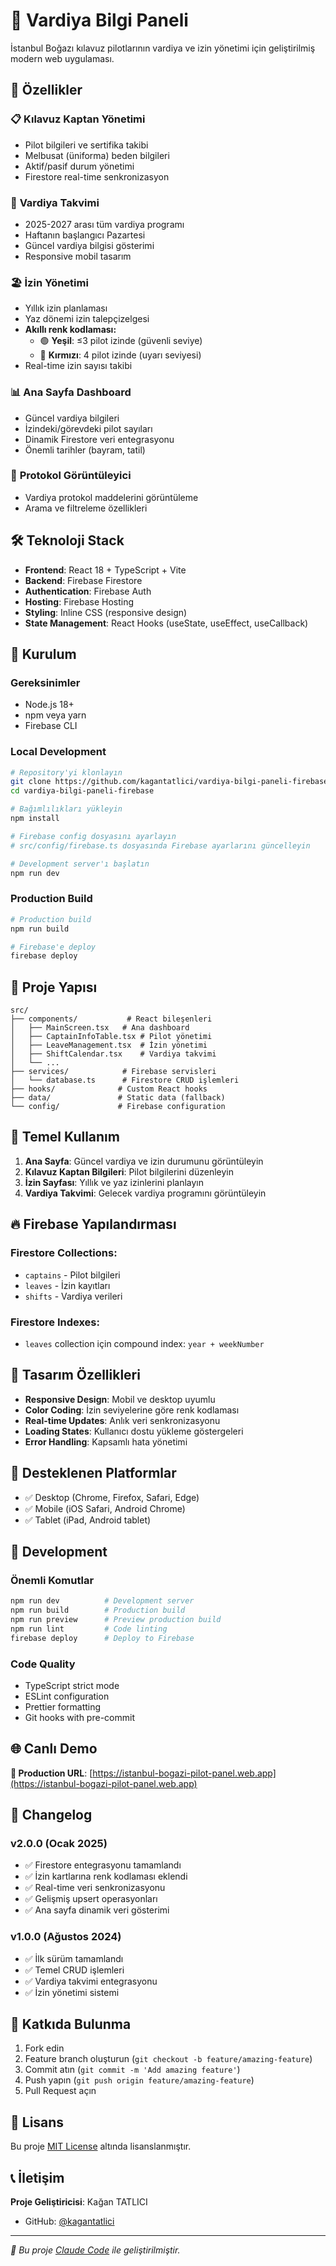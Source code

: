 # 🚢 Vardiya Bilgi Paneli

İstanbul Boğazı kılavuz pilotlarının vardiya ve izin yönetimi için geliştirilmiş modern web uygulaması.

## 🌟 Özellikler

### 📋 **Kılavuz Kaptan Yönetimi**
- Pilot bilgileri ve sertifika takibi
- Melbusat (üniforma) beden bilgileri
- Aktif/pasif durum yönetimi
- Firestore real-time senkronizasyon

### 📅 **Vardiya Takvimi**
- 2025-2027 arası tüm vardiya programı
- Haftanın başlangıcı Pazartesi
- Güncel vardiya bilgisi gösterimi
- Responsive mobil tasarım

### 🏖️ **İzin Yönetimi**
- Yıllık izin planlaması
- Yaz dönemi izin talepçizelgesi
- **Akıllı renk kodlaması:**
  - 🟢 **Yeşil**: ≤3 pilot izinde (güvenli seviye)
  - 🔴 **Kırmızı**: 4 pilot izinde (uyarı seviyesi)
- Real-time izin sayısı takibi

### 📊 **Ana Sayfa Dashboard**
- Güncel vardiya bilgileri
- İzindeki/görevdeki pilot sayıları
- Dinamik Firestore veri entegrasyonu
- Önemli tarihler (bayram, tatil)

### 📄 **Protokol Görüntüleyici**
- Vardiya protokol maddelerini görüntüleme
- Arama ve filtreleme özellikleri

## 🛠️ Teknoloji Stack

- **Frontend**: React 18 + TypeScript + Vite
- **Backend**: Firebase Firestore
- **Authentication**: Firebase Auth
- **Hosting**: Firebase Hosting
- **Styling**: Inline CSS (responsive design)
- **State Management**: React Hooks (useState, useEffect, useCallback)

## 🚀 Kurulum

### Gereksinimler
- Node.js 18+
- npm veya yarn
- Firebase CLI

### Local Development

```bash
# Repository'yi klonlayın
git clone https://github.com/kagantatlici/vardiya-bilgi-paneli-firebase.git
cd vardiya-bilgi-paneli-firebase

# Bağımlılıkları yükleyin
npm install

# Firebase config dosyasını ayarlayın
# src/config/firebase.ts dosyasında Firebase ayarlarını güncelleyin

# Development server'ı başlatın
npm run dev
```

### Production Build

```bash
# Production build
npm run build

# Firebase'e deploy
firebase deploy
```

## 📁 Proje Yapısı

```
src/
├── components/           # React bileşenleri
│   ├── MainScreen.tsx   # Ana dashboard
│   ├── CaptainInfoTable.tsx # Pilot yönetimi
│   ├── LeaveManagement.tsx  # İzin yönetimi
│   ├── ShiftCalendar.tsx    # Vardiya takvimi
│   └── ...
├── services/            # Firebase servisleri
│   └── database.ts      # Firestore CRUD işlemleri
├── hooks/              # Custom React hooks
├── data/               # Static data (fallback)
└── config/             # Firebase configuration
```

## 🎯 Temel Kullanım

1. **Ana Sayfa**: Güncel vardiya ve izin durumunu görüntüleyin
2. **Kılavuz Kaptan Bilgileri**: Pilot bilgilerini düzenleyin
3. **İzin Sayfası**: Yıllık ve yaz izinlerini planlayın
4. **Vardiya Takvimi**: Gelecek vardiya programını görüntüleyin

## 🔥 Firebase Yapılandırması

### Firestore Collections:
- `captains` - Pilot bilgileri
- `leaves` - İzin kayıtları
- `shifts` - Vardiya verileri

### Firestore Indexes:
- `leaves` collection için compound index: `year + weekNumber`

## 🎨 Tasarım Özellikleri

- **Responsive Design**: Mobil ve desktop uyumlu
- **Color Coding**: İzin seviyelerine göre renk kodlaması
- **Real-time Updates**: Anlık veri senkronizasyonu
- **Loading States**: Kullanıcı dostu yükleme göstergeleri
- **Error Handling**: Kapsamlı hata yönetimi

## 📱 Desteklenen Platformlar

- ✅ Desktop (Chrome, Firefox, Safari, Edge)
- ✅ Mobile (iOS Safari, Android Chrome)
- ✅ Tablet (iPad, Android tablet)

## 🔧 Development

### Önemli Komutlar

```bash
npm run dev          # Development server
npm run build        # Production build
npm run preview      # Preview production build
npm run lint         # Code linting
firebase deploy      # Deploy to Firebase
```

### Code Quality
- TypeScript strict mode
- ESLint configuration
- Prettier formatting
- Git hooks with pre-commit

## 🌐 Canlı Demo

**🔗 Production URL**: [https://istanbul-bogazi-pilot-panel.web.app](https://istanbul-bogazi-pilot-panel.web.app)

## 📝 Changelog

### v2.0.0 (Ocak 2025)
- ✅ Firestore entegrasyonu tamamlandı
- ✅ İzin kartlarına renk kodlaması eklendi
- ✅ Real-time veri senkronizasyonu
- ✅ Gelişmiş upsert operasyonları
- ✅ Ana sayfa dinamik veri gösterimi

### v1.0.0 (Ağustos 2024)
- ✅ İlk sürüm tamamlandı
- ✅ Temel CRUD işlemleri
- ✅ Vardiya takvimi entegrasyonu
- ✅ İzin yönetimi sistemi

## 👥 Katkıda Bulunma

1. Fork edin
2. Feature branch oluşturun (`git checkout -b feature/amazing-feature`)
3. Commit atın (`git commit -m 'Add amazing feature'`)
4. Push yapın (`git push origin feature/amazing-feature`)
5. Pull Request açın

## 📄 Lisans

Bu proje [MIT License](LICENSE) altında lisanslanmıştır.

## 📞 İletişim

**Proje Geliştiricisi**: Kağan TATLICI
- GitHub: [@kagantatlici](https://github.com/kagantatlici)

---

*🤖 Bu proje [Claude Code](https://claude.ai/code) ile geliştirilmiştir.*